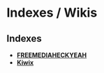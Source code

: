 # Indexes / Wikis

## Indexes

- [**FREEMEDIAHECKYEAH**](https://fmhy.pages.dev)
- [**Kiwix**](https://kiwix.org/en)

